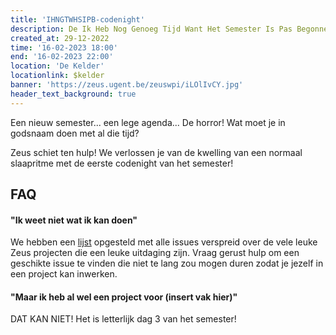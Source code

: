 ```yaml
---
title: 'IHNGTWHSIPB-codenight'
description: De Ik Heb Nog Genoeg Tijd Want Het Semester Is Pas Begonnen-Codenight
created_at: 29-12-2022
time: '16-02-2023 18:00'
end: '16-02-2023 22:00'
location: 'De Kelder'
locationlink: $kelder
banner: 'https://zeus.ugent.be/zeuswpi/iLOlIvCY.jpg'
header_text_background: true
---
```


Een nieuw semester... een lege agenda... De horror! Wat moet je in godsnaam doen met al die tijd? 

Zeus schiet ten hulp! We verlossen je van de kwelling van een normaal slaapritme met de eerste codenight van het semester!


## FAQ

#### "Ik weet niet wat ik kan doen"

We hebben een [lijst](https://github.com/orgs/ZeusWPI/projects/3) opgesteld met alle issues verspreid over de vele leuke Zeus projecten die een leuke uitdaging zijn. Vraag gerust hulp om een geschikte issue te vinden die niet te lang zou mogen duren zodat je jezelf in een project kan inwerken.

#### "Maar ik heb al wel een project voor (insert vak hier)"

DAT KAN NIET! Het is letterlijk dag 3 van het semester!

